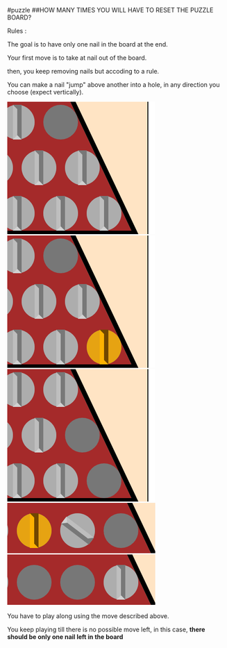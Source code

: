 #puzzle
##HOW MANY TIMES YOU WILL HAVE TO RESET THE PUZZLE BOARD?

Rules : 

The goal is to have only one nail in the board at the end.

Your first move is to take at nail out of the board.
 
then, you keep removing nails but accoding to a rule. 

You can make a nail "jump" above another into a hole, in any direction you choose (expect vertically).

![alt text](https://github.com/IrisTheSnail/game-in-JS-es6/blob/master/demo/1.png?raw=true)
![alt text](https://github.com/IrisTheSnail/game-in-JS-es6/blob/master/demo/2.png?raw=true)
![alt text](https://github.com/IrisTheSnail/game-in-JS-es6/blob/master/demo/3.png?raw=true)
![alt text](https://github.com/IrisTheSnail/game-in-JS-es6/blob/master/demo/4.png?raw=true)
![alt text](https://github.com/IrisTheSnail/game-in-JS-es6/blob/master/demo/5.png?raw=true)

You have to play along using the move described above.

You keep playing till there is no possible move left, in this case, **there should be only one nail left in the board** 


 
